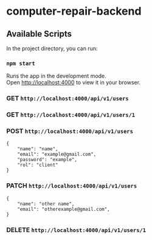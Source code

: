 # computer-repair-backend

## Available Scripts

In the project directory, you can run:

### `npm start`

Runs the app in the development mode.\
Open [http://localhost:4000](http://localhost:4000) to view it in your browser.

### GET `http://localhost:4000/api/v1/users`

### GET `http://localhost:4000/api/v1/users/1`

### POST `http://localhost:4000/api/v1/users`
```plain
{
    "name": "name",
    "email": "example@gmail.com",
    "password": "example",
    "rol": "client"
}
```

### PATCH `http://localhost:4000/api/v1/users`
```plain
{
    "name": "other name",
    "email": "otherexample@gmail.com",
}
```
### DELETE `http://localhost:4000/api/v1/users/1`


